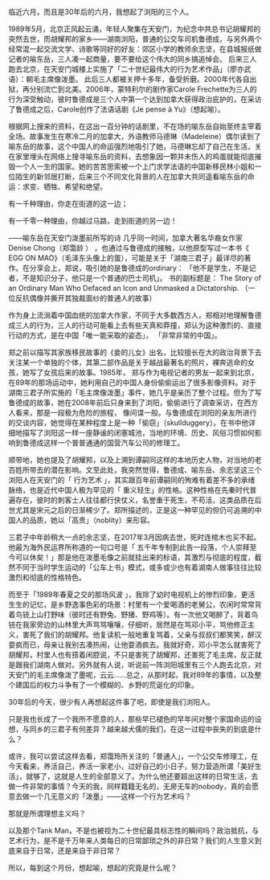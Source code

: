 临近六月，而且是30年后的六月，我想起了浏阳的三个人。

1989年5月，北京正风起云涌，年轻人聚集在天安门，为纪念中共总书记胡耀邦的突然去世，而胡耀邦的家乡——湖南浏阳，普通的公交车司机鲁德成，与另外两个经常混一起交流文学、诗歌等同好的好友：郊区小学的教师余志坚，在县城报纸做记者的喻东岳，三人凑一起商量，要不要给这个伟大的同乡搞追悼会。 后来三人跑去北京，在天安门城楼上实施了「二十世纪最伟大的行为艺术作品」（廖亦武语）：朝毛主席像泼墨。 此后三人都被关押十多年，备受折磨。2000年代各自出狱，再分别流亡到北美。2006年，蒙特利尔的剧作家Carole Frechette为三人的行为深受触动，彼时鲁德成是三个人中第一个达到加拿大获得政治庇护的，在采访了鲁德成之后，Carole创作了法语话剧《Je pense à Yu》（想起喻）。

根据网上搜来的资料，在这出一百分钟的话剧里，不在场的喻东岳自始至终主宰着全场。故事发生在寒冷二月的加拿大，外语教师马德琳（Madeleine）偶尔读到了喻东岳的故事，这个中国人的命运强烈地吸引了她，马德琳忘却了自己在生活，关在家里埋头在网络上搜寻喻东岳的资料，去想象因一颗并未伤人的鸡蛋就能彻底摧毁一个人一生的国家。她的苦苦思索被一个上门求学法语的中国新移民林小姐和一位陌生的新邻居打断，后来三个不同文化背景的人在加拿大共同遥看喻东岳的命运：求变、牺牲、希望和绝望。

有一千种理由，你走在街道的这一边；

有一千零一种理由，你越过马路，走到街道的另一边！

——喻东岳在天安门泼墨前所写的诗 几乎同一时间，加拿大著名华裔女作家Denise Chong（郑霭龄 ） ，也通过与鲁德成的接触，以他原型写过一本书《 EGG ON MAO》（毛泽东头像上的蛋），可能是关于「湖南三君子」最详尽的著作。在分享会上，郑说，吸引她的是鲁德成的ordinary： 「他不是学生，不是记者，不是知识分子，他只是一个普通的巴士司机」。 书的副标题是： The Story of an Ordinary Man Who Defaced an Icon and Unmasked a Dictatorship. （一位反抗偶像并撕开其独裁面纱的普通人的故事）

作为身上流淌着中国血统的加拿大作家，不同于大多数西方人，郑相对地理解鲁德成三人的行为，三人的行动可能看上去有些天真和莽撞，郑认为这种激烈的、直接行动的方式，是在中国「唯一能采取的姿态」， 「非常非常的中国」。

郑之前以描写其家族移民故事的《妾的儿女》出名，比较擅长在大的政治背景下去关注某一个单独的个体，其第二部作品是关于越战最著名的照片，裸奔逃命的女孩，她写了女孩后来的故事。1985年， 郑与作为电视记者的男友一起来到北京，在89年的那场运动中，她利用自己的中国人身份偷偷运出了很多影像资料。对于湖南三君子所实施的「毛主席像泼墨」事件，她几乎是亲历了整个过程。但为了写鲁德成的故事，她在2008年前后只身来到了浏阳，偷偷进行了调查采访，在西方人看来，那是一段极为危险的旅程， 像间谍一般。与鲁德成在浏阳的亲友所进行的交谈内容，她觉得在某种程度上是一种「偷窃」（skullduggery）。在书中他详细地描写了浏阳这一样一座静谧的闭塞城池，当地的环境、历史、风俗习惯如何影响到鲁德成这样一个普普通通的国营汽车公司的修理工。

顺带地，她也提及了胡耀邦，以及上溯到谭嗣同这样的本地历史人物，对当地的老百姓所带去的潜在影响。文至此处，我突然觉得，鲁德成、喻东岳、余志坚这三个浏阳人在天安门的「 行为艺术 」，其实跟百年前谭嗣同的殉难有着差不多的承绪脉络，也是近代中国人极为罕见的「 重义轻生」的性格。这种性格在先秦时代普遍存在，彼时的刺客士人往往都行侠仗义，名誉重于死生，不苟活，这类品质在后世尤其是宋元之后的日渐稀少了。郑所描述的，正是这一种罕见的但仍可追溯的中国人的品质，她以「高贵」（noblity）来形容。

三君子中年龄稍大一点的余志坚，在2017年3月因病去世，死时连棺木也买不起。他最为海外民运界所称道的一句口号是「 五千年专制到此告一段落，个人崇拜至今可以休矣！」那是他在泼墨毛像之前就挂出来的标语，其激烈与彻底的程度，截然不同于当时学生运动的「公车上书」模式，或多或少也有着湖南人做事往往比较激烈和彻底的性格特色。

而至于「1989年春夏之交的那场风波 」，我除了幼时电视机上的惨烈印象，更活生生的记忆，是乡野逸事色彩的场景：村里有一个爱喝酒的老舅公，农闲时常常背着鸟铳上山打野味（彼时还有野兔、野猪、野鸡等）。有一次他又喝醉了，背着鸟铳在我家旁边的山林里大声骂骂嚷嚷，仔细听，居然是在骂邓小平，骂他修正主义，害死了我们的胡耀邦。他复读机一般地重复骂着，父亲与叔叔们都笑笑，醉汉耍疯而已，母亲让我别去凑热闹，让他耍酒疯去。我就好奇，邓小平怎么就害死了胡耀邦，村里人也有搭着闲腔说，不只是害死了胡耀邦，还害死了毛主席，反正就是跟我们湖南人做对。另外就有人说，听说前一阵浏阳城里有三个人跑去北京，对天安门的毛主席像泼了墨呢，云云……总之，从那时起，我对89年的事情，以及整个建国后的权力斗争有了一个模糊的、乡野的荒诞化的印象。

30年后的今天，很少有人再想起这件事了吧，即使是我们浏阳人。

只是我也长成了一个我所不愿意的人，那些早已褪色的早年间对整个家国命运的设想，与同乡的三君子有何差异？越来越犬儒的我们，在这一过程中丧失的到底是什么？

或许，我可以尝试这样去看，郑霭玲所关注的「普通人」，一个公交车修理工，在今天看来，养活自己，养活一家老小，过好自己的小日子，努力营造所谓「美好生活」，就够了，这就是人生的全部意义了。为什么他还要超出这样的日常生活，去做一件非常的事情？今天的我，同样籍籍无名的，无房无车的nobody，真的会愿意去做一个几无意义的「泼墨」——这样一个行为艺术吗？

那就是所谓理想主义吗？

以及那个Tank Man，不是也被视为二十世纪最具标志性的瞬间吗？政治抵抗，与艺术行为，是不是千万年来人类每日的日常鄙琐之外的非日常？我们的人生意义到底来自于日常，还是来自于非日常？

所以，每到这个月份，想起喻，想起的究竟是什么呢？  
